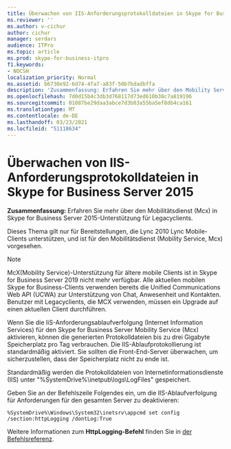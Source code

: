 ```yaml
---
title: Überwachen von IIS-Anforderungsprotokolldateien in Skype for Business Server 2015
ms.reviewer: ''
ms.author: v-cichur
author: cichur
manager: serdars
audience: ITPro
ms.topic: article
ms.prod: skype-for-business-itpro
f1.keywords:
- NOCSH
localization_priority: Normal
ms.assetid: b6730e92-6d74-4fa7-a83f-50b7bdadbffa
description: 'Zusammenfassung: Erfahren Sie mehr über den Mobility Service (Mcx) in Skype for Business Server 2015-Unterstützung für Legacyclients.'
ms.openlocfilehash: 7d0d15b4c3db3d768117d73ed610b38c7a819196
ms.sourcegitcommit: 01087be29daa3abce7d3b03a55ba5ef8db4ca161
ms.translationtype: MT
ms.contentlocale: de-DE
ms.lasthandoff: 03/23/2021
ms.locfileid: "51118634"
---
```

# <a name="monitoring-iis-request-tracing-log-files-in-skype-for-business-server-2015"></a>Überwachen von IIS-Anforderungsprotokolldateien in Skype for Business Server 2015
 
**Zusammenfassung:** Erfahren Sie mehr über den Mobilitätsdienst (Mcx) in Skype for Business Server 2015-Unterstützung für Legacyclients.
  
Dieses Thema gilt nur für Bereitstellungen, die Lync 2010 Lync Mobile-Clients unterstützen, und ist für den Mobilitätsdienst (Mobility Service, Mcx) vorgesehen.

> [!NOTE]
> McX(Mobility Service)-Unterstützung für ältere mobile Clients ist in Skype for Business Server 2019 nicht mehr verfügbar. Alle aktuellen mobilen Skype for Business-Clients verwenden bereits die Unified Communications Web API (UCWA) zur Unterstützung von Chat, Anwesenheit und Kontakten. Benutzer mit Legacyclients, die MCX verwenden, müssen ein Upgrade auf einen aktuellen Client durchführen.
  
Wenn Sie die IiS-Anforderungsablaufverfolgung (Internet Information Services) für den Skype for Business Server Mobility Service (Mcx) aktivieren, können die generierten Protokolldateien bis zu drei Gigabyte Speicherplatz pro Tag verbrauchen. Die IIS-Ablaufprotokollierung ist standardmäßig aktiviert. Sie sollten die Front-End-Server überwachen, um sicherzustellen, dass der Speicherplatz nicht zu ende ist. 
  
Standardmäßig werden die Protokolldateien von Internetinformationsdienste (IIS) unter "%SystemDrive%\inetpub\logs\LogFiles" gespeichert.
  
Geben Sie an der Befehlszeile Folgendes ein, um die IIS-Ablaufverfolgung für Anforderungen für den gesamten Server zu deaktivieren:
  
```console
%SystemDrive%\Windows\System32\inetsrv\appcmd set config /section:httpLogging /dontLog:True
```

Weitere Informationen zum **HttpLogging-Befehl** finden Sie in [der Befehlsreferenz](/previous-versions/iis/settings-schema/aa347466(v=vs.90)).
